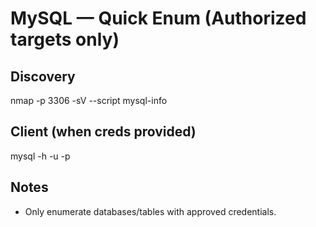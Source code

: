 # MySQL — Quick Enum (Authorized targets only)

## Discovery
nmap -p 3306 -sV --script mysql-info <IP>

## Client (when creds provided)
mysql -h <IP> -u <user> -p

## Notes
- Only enumerate databases/tables with approved credentials.
